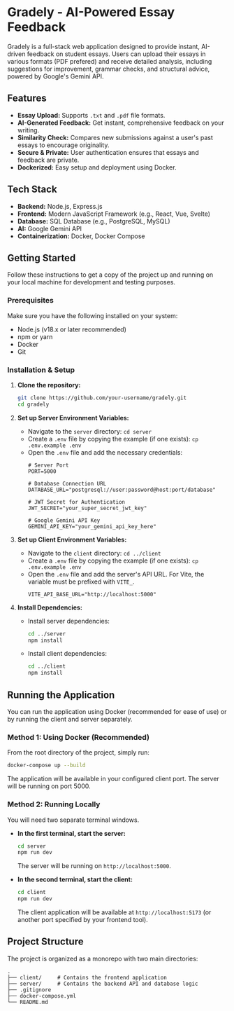 # Gradely - AI-Powered Essay Feedback

Gradely is a full-stack web application designed to provide instant, AI-driven feedback on student essays. Users can upload their essays in various formats (PDF prefered) and receive detailed analysis, including suggestions for improvement, grammar checks, and structural advice, powered by Google's Gemini API.

## Features

-   **Essay Upload:** Supports `.txt` and `.pdf` file formats.
-   **AI-Generated Feedback:** Get instant, comprehensive feedback on your writing.
-   **Similarity Check:** Compares new submissions against a user's past essays to encourage originality.
-   **Secure & Private:** User authentication ensures that essays and feedback are private.
-   **Dockerized:** Easy setup and deployment using Docker.

## Tech Stack

-   **Backend:** Node.js, Express.js
-   **Frontend:** Modern JavaScript Framework (e.g., React, Vue, Svelte)
-   **Database:** SQL Database (e.g., PostgreSQL, MySQL)
-   **AI:** Google Gemini API
-   **Containerization:** Docker, Docker Compose

## Getting Started

Follow these instructions to get a copy of the project up and running on your local machine for development and testing purposes.

### Prerequisites

Make sure you have the following installed on your system:

-   Node.js (v18.x or later recommended)
-   npm or yarn
-   Docker
-   Git

### Installation & Setup

1.  **Clone the repository:**
    ```bash
    git clone https://github.com/your-username/gradely.git
    cd gradely
    ```

2.  **Set up Server Environment Variables:**
    -   Navigate to the `server` directory: `cd server`
    -   Create a `.env` file by copying the example (if one exists): `cp .env.example .env`
    -   Open the `.env` file and add the necessary credentials:
        ```env
        # Server Port
        PORT=5000

        # Database Connection URL
        DATABASE_URL="postgresql://user:password@host:port/database"

        # JWT Secret for Authentication
        JWT_SECRET="your_super_secret_jwt_key"

        # Google Gemini API Key
        GEMINI_API_KEY="your_gemini_api_key_here"
        ```

3.  **Set up Client Environment Variables:**
    -   Navigate to the `client` directory: `cd ../client`
    -   Create a `.env` file by copying the example (if one exists): `cp .env.example .env`
    -   Open the `.env` file and add the server's API URL. For Vite, the variable must be prefixed with `VITE_`.
        ```env
        VITE_API_BASE_URL="http://localhost:5000"
        ```

4.  **Install Dependencies:**
    -   Install server dependencies:
        ```bash
        cd ../server
        npm install
        ```
    -   Install client dependencies:
        ```bash
        cd ../client
        npm install
        ```

## Running the Application

You can run the application using Docker (recommended for ease of use) or by running the client and server separately.

### Method 1: Using Docker (Recommended)

From the root directory of the project, simply run:

```bash
docker-compose up --build
```

The application will be available in your configured client port. The server will be running on port 5000.

### Method 2: Running Locally

You will need two separate terminal windows.

-   **In the first terminal, start the server:**
    ```bash
    cd server
    npm run dev
    ```
    The server will be running on `http://localhost:5000`.

-   **In the second terminal, start the client:**
    ```bash
    cd client
    npm run dev
    ```
    The client application will be available at `http://localhost:5173` (or another port specified by your frontend tool).

## Project Structure

The project is organized as a monorepo with two main directories:

```
.
├── client/     # Contains the frontend application
├── server/     # Contains the backend API and database logic
├── .gitignore
├── docker-compose.yml
└── README.md
```

